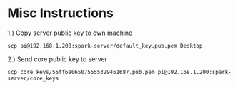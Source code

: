 # Misc Instructions

1.) Copy server public key to own machine

`scp pi@192.168.1.200:spark-server/default_key.pub.pem Desktop`

2.) Send core public key to server

`scp core_keys/55ff6e065075555329461687.pub.pem pi@192.168.1.200:spark-server/core_keys`
